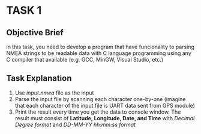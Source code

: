 # TASK 1

## Objective Brief

in this task, you need to develop a program that have funcionality to parsing NMEA strings to be readable data with C language  programming using any C compiler that available (e.g. GCC, MinGW, Visual Studio, etc.) 

## Task Explanation

1. Use *input.nmea* file as the input
2. Parse the input file by scanning each character one-by-one (imagine that each character of the input file is UART data sent from GPS module)
3.	Print the result every time you get the data to console window. The result must consist of **Latitude, Longitude, Date, and Time** with *Decimal Degree format* and *DD-MM-YY hh:mm:ss format*

